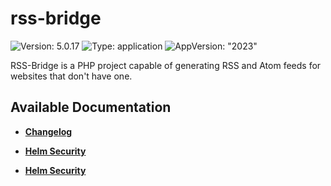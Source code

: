 # rss-bridge

![Version: 5.0.17](https://img.shields.io/badge/Version-5.0.17-informational?style=flat-square) ![Type: application](https://img.shields.io/badge/Type-application-informational?style=flat-square) ![AppVersion: "2023"](https://img.shields.io/badge/AppVersion-"2023"-informational?style=flat-square)

RSS-Bridge is a PHP project capable of generating RSS and Atom feeds for websites that don't have one.

## Available Documentation

- [**Changelog**](CHANGELOG)

- [**Helm Security**](container-security)

- [**Helm Security**](helm-security)

